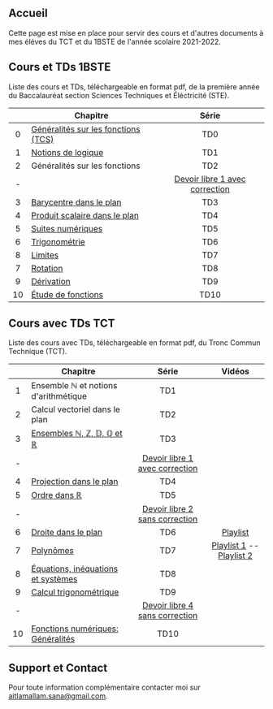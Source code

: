## Accueil

Cette page est mise en place pour servir des cours et d'autres documents à mes éléves du TCT et du 1BSTE de l'année scolaire 2021-2022.

## Cours et TDs 1BSTE

Liste des cours et TDs, téléchargeable en format pdf, de la première année du Baccalauréat section Sciences Techniques et Éléctricité (STE).

|    | Chapitre                                                      | Série                     |
|:--:|---------------------------------------------------------------|:-------------------------:|
| 0  | [Généralités sur les fonctions (TCS)](pdfs/1STE/chap0.pdf)    | TD0                       |
| 1  | [Notions de logique](pdfs/1STE/chap1.pdf)                     | TD1                       |
| 2  | Généralités sur les fonctions                                 | TD2                       |
| -  |                                                               | [Devoir libre 1 avec correction](pdfs/1STE/DL1.pdf)       |
| 3  | [Barycentre dans le plan](pdfs/1STE/chap3.pdf)                | TD3                       |
| 4  | [Produit scalaire dans le plan](pdfs/1STE/chap4.pdf)          | TD4                       |
| 5  | [Suites numériques](pdfs/1STE/chap5.pdf)                      | TD5                       |
| 6  | [Trigonométrie](pdfs/1STE/chap6.pdf)                          | TD6                       |
| 8  | [Limites](pdfs/1STE/chap7.pdf)                                | TD7                       |
| 7  | [Rotation](pdfs/1STE/chap8.pdf)                               | TD8                       |
| 9  | [Dérivation](pdfs/1STE/chap9.pdf)                             | TD9                       |
| 10 | [Étude de fonctions](pdfs/1STE/chap10.pdf)                    | TD10                      |



## Cours avec TDs TCT

Liste des cours avec TDs, téléchargeable en format pdf, du Tronc Commun Technique (TCT).

|    | Chapitre                                                                                                | Série                     | Vidéos         |
|:--:|---------------------------------------------------------------------------------------------------------|:-------------------------:|:--------------:|
| 1  | Ensemble $\mathbb{N}$ et notions d'arithmétique                                                         | TD1                       |                |
| 2  | Calcul vectoriel dans le plan                                                                           | TD2                       |                |
| 3  | [Ensembles $\mathbb{N}$, $\mathbb{Z}$, $\mathbb{D}$, $\mathbb{Q}$ et $\mathbb{R}$](pdfs/TCT/chap3.pdf)  | TD3                       |                |
| -  |                                                                                                         | [Devoir libre 1 avec correction](pdfs/TCT/DL1.pdf)       |                |
| 4  | [Projection dans le plan](pdfs/TCT/chap4.pdf)                                                           | TD4                       |                |
| 5  | [Ordre dans $\mathbb{R}$](pdfs/TCT/chap5.pdf)                                                           | TD5                       |                |
| -  |                                                                                                         | [Devoir libre 2 sans correction](pdfs/TCT/DL2.pdf)       |                |
| 6  | [Droite dans le plan](pdfs/TCT/chap6.pdf)                                                               | TD6                       | [Playlist](https://www.youtube.com/watch?v=81GnfsW675M&list=PLnm-difRg2I4GANooAuojrVcl6FM2Nr79)     |
| 7  | [Polynômes](pdfs/TCT/chap7.pdf)                                                                         | TD7                       | [Playlist 1](https://www.youtube.com/watch?v=_zMIJM0wclI&list=PLnm-difRg2I6uS8gdf2z3AzozdwsorgkE) -- [Playlist 2](https://www.youtube.com/watch?v=XqUPVraEV9s&list=PLnm-difRg2I7cOLhxqnZW_nkGkxbrbG3Q)     |
| 8  | [Équations, inéquations et systèmes](pdfs/TCT/chap8.pdf)                                                | TD8                       |                |
| 9  | [Calcul trigonométrique](pdfs/TCT/chap9.pdf)                                                            | TD9                       |                |
| -  |                                                                                                         | [Devoir libre 4 sans correction](pdfs/TCT/DL4.pdf)       |                |
| 10 | [Fonctions numériques: Généralités](pdfs/TCT/chap10.pdf)                                                | TD10                      |                |



## Support et Contact

Pour toute information complémentaire contacter moi sur [aitlamallam.sana@gmail.com](mailto:aitlamallam.sana@gmail.com).
